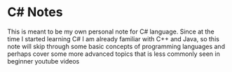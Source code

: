 # C# Notes

This is meant to be my own personal note for C# language. Since at the time I started learning C# I am already familiar with C++ and Java, so this note will skip through some basic concepts of programming languages and perhaps cover some more advanced topics that is less commonly seen in beginner youtube videos